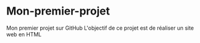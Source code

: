 # Mon-premier-projet
Mon premier projet sur GitHub
L'objectif de ce projet est de réaliser un site web en HTML 
